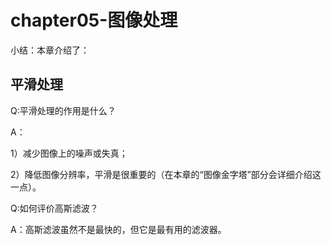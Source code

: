# chapter05-图像处理

小结：本章介绍了：

## 平滑处理

Q:平滑处理的作用是什么？

A：

1）减少图像上的噪声或失真；

2）降低图像分辨率，平滑是很重要的（在本章的“图像金字塔”部分会详细介绍这一点）。

Q:如何评价高斯滤波？

A：高斯滤波虽然不是最快的，但它是最有用的滤波器。


